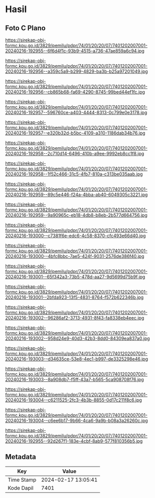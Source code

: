 # Hasil

## Foto C Plano

https://sirekap-obj-formc.kpu.go.id/3829/pemilu/pdpr/74/01/20/20/07/7401202007001-20240216-192955--6f6d4f1c-93b9-4515-a736-47ae859a6c94.jpg

https://sirekap-obj-formc.kpu.go.id/3829/pemilu/pdpr/74/01/20/20/07/7401202007001-20240216-192956--a359c5a9-b299-4829-ba3b-b25a97201049.jpg

https://sirekap-obj-formc.kpu.go.id/3829/pemilu/pdpr/74/01/20/20/07/7401202007001-20240216-192956--cb865b68-fa69-4290-8745-99bed44ef1fc.jpg

https://sirekap-obj-formc.kpu.go.id/3829/pemilu/pdpr/74/01/20/20/07/7401202007001-20240216-192957--596760ce-a403-4444-8313-0c799e0e3178.jpg

https://sirekap-obj-formc.kpu.go.id/3829/pemilu/pdpr/74/01/20/20/07/7401202007001-20240216-192957--e320b32d-b5bc-4109-a310-1186dab34b76.jpg

https://sirekap-obj-formc.kpu.go.id/3829/pemilu/pdpr/74/01/20/20/07/7401202007001-20240216-192958--2c710d14-6496-410b-a9ee-9992eb8cc1f8.jpg

https://sirekap-obj-formc.kpu.go.id/3829/pemilu/pdpr/74/01/20/20/07/7401202007001-20240216-192958--1f52c466-31c5-4fb7-810a-c313be035aab.jpg

https://sirekap-obj-formc.kpu.go.id/3829/pemilu/pdpr/74/01/20/20/07/7401202007001-20240216-192959--89c5e446-f24a-4bba-ab40-6049305c3221.jpg

https://sirekap-obj-formc.kpu.go.id/3829/pemilu/pdpr/74/01/20/20/07/7401202007001-20240216-192959--9a90965c-eb18-4db8-b8eb-2b577d664756.jpg

https://sirekap-obj-formc.kpu.go.id/3829/pemilu/pdpr/74/01/20/20/07/7401202007001-20240216-193000--c7381f6e-edc6-4c58-8370-cfc493e66d40.jpg

https://sirekap-obj-formc.kpu.go.id/3829/pemilu/pdpr/74/01/20/20/07/7401202007001-20240216-193000--4bfc8bbc-7ae5-424f-9031-2576de386f40.jpg

https://sirekap-obj-formc.kpu.go.id/3829/pemilu/pdpr/74/01/20/20/07/7401202007001-20240216-193001--65f342a3-73b5-478d-aa27-9d5699d75b9f.jpg

https://sirekap-obj-formc.kpu.go.id/3829/pemilu/pdpr/74/01/20/20/07/7401202007001-20240216-193001--2bfda923-13f5-4831-8764-f572b622346b.jpg

https://sirekap-obj-formc.kpu.go.id/3829/pemilu/pdpr/74/01/20/20/07/7401202007001-20240216-193002--96286af2-3713-4931-8f43-fa8338eb4eec.jpg

https://sirekap-obj-formc.kpu.go.id/3829/pemilu/pdpr/74/01/20/20/07/7401202007001-20240216-193002--958d24e9-40d3-42b3-8dd0-84309ea837a0.jpg

https://sirekap-obj-formc.kpu.go.id/3829/pemilu/pdpr/74/01/20/20/07/7401202007001-20240216-193003--d34635ce-53e8-4ec1-b997-de3325298e46.jpg

https://sirekap-obj-formc.kpu.go.id/3829/pemilu/pdpr/74/01/20/20/07/7401202007001-20240216-193003--8a908db7-f5ff-43a7-b565-5ca908708f76.jpg

https://sirekap-obj-formc.kpu.go.id/3829/pemilu/pdpr/74/01/20/20/07/7401202007001-20240216-193004--c6211525-2fc3-4b3b-8855-0d17c211f8c6.jpg

https://sirekap-obj-formc.kpu.go.id/3829/pemilu/pdpr/74/01/20/20/07/7401202007001-20240216-193004--c6ee6b17-9b66-4ca6-9a9b-b08a3a26260c.jpg

https://sirekap-obj-formc.kpu.go.id/3829/pemilu/pdpr/74/01/20/20/07/7401202007001-20240216-192955--92d267f1-183e-4cbf-8ab9-577f810356b5.jpg


## Metadata

| Key        | Value               |
| ---------- | ------------------- |
| Time Stamp | 2024-02-17 13:05:41 |
| Kode Dapil | 7401                |



